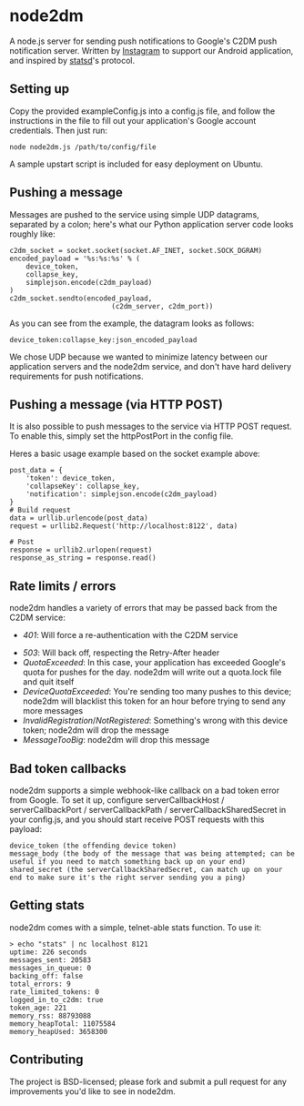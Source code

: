 node2dm
======

A node.js server for sending push notifications to Google's C2DM push notification server.  Written by [Instagram](http://instagram.com/) to support our Android application, and inspired by [statsd](http://github.com/etsy/statsd)'s protocol.

Setting up
-------

Copy the provided exampleConfig.js into a config.js file, and follow the instructions in the file to fill out your application's Google account credentials. Then just run:

    node node2dm.js /path/to/config/file

A sample upstart script is included for easy deployment on Ubuntu.


Pushing a message
-------

Messages are pushed to the service using simple UDP datagrams, separated by a colon; here's what our Python application server code looks roughly like:

    c2dm_socket = socket.socket(socket.AF_INET, socket.SOCK_DGRAM)
    encoded_payload = '%s:%s:%s' % (
        device_token,
        collapse_key,
        simplejson.encode(c2dm_payload)
    )
    c2dm_socket.sendto(encoded_payload,
                             (c2dm_server, c2dm_port))

As you can see from the example, the datagram looks as follows:

    device_token:collapse_key:json_encoded_payload

We chose UDP because we wanted to minimize latency between our application servers and the node2dm service, and don't have hard delivery requirements for push notifications.

Pushing a message (via HTTP POST)
-------
It is also possible to push messages to the service via HTTP POST request. To enable this, simply set the httpPostPort in the config file.

Heres a basic usage example based on the socket example above:

    post_data = {
        'token': device_token,
        'collapseKey': collapse_key,
        'notification': simplejson.encode(c2dm_payload)
    }
    # Build request
    data = urllib.urlencode(post_data)
    request = urllib2.Request('http://localhost:8122', data)

    # Post
    response = urllib2.urlopen(request)
    response_as_string = response.read()

Rate limits / errors
------

node2dm handles a variety of errors that may be passed back from the C2DM service:

  - *401*: Will force a re-authentication with the C2DM service
  * *503*: Will back off, respecting the Retry-After header
  * *QuotaExceeded*: In this case, your application has exceeded Google's quota for pushes for the day. node2dm will write out a quota.lock file and quit itself
  * *DeviceQuotaExceeded*: You're sending too many pushes to this device; node2dm will blacklist this token for an hour before trying to send any more messages
  * *InvalidRegistration*/*NotRegistered*: Something's wrong with this device token; node2dm will drop the message
  * *MessageTooBig*: node2dm will drop this message

Bad token callbacks
---------

node2dm supports a simple webhook-like callback on a bad token error from Google. To set it up, configure serverCallbackHost / serverCallbackPort / serverCallbackPath / serverCallbackSharedSecret in your config.js, and you should start receive POST requests with this payload:

    device_token (the offending device token)
	message_body (the body of the message that was being attempted; can be useful if you need to match something back up on your end)
	shared_secret (the serverCallbackSharedSecret, can match up on your end to make sure it's the right server sending you a ping)
	



Getting stats
------

node2dm comes with a simple, telnet-able stats function. To use it:

    > echo "stats" | nc localhost 8121
    uptime: 226 seconds
    messages_sent: 20583
    messages_in_queue: 0
    backing_off: false
    total_errors: 9
    rate_limited_tokens: 0
    logged_in_to_c2dm: true
    token_age: 221
    memory_rss: 88793088
    memory_heapTotal: 11075584
    memory_heapUsed: 3658300

Contributing
------

The project is BSD-licensed; please fork and submit a pull request for any improvements you'd like to see in node2dm.
